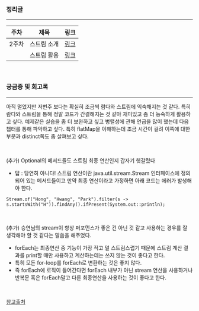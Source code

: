 ### 정리글
---
|주차|제목|링크|
|---|---|---|
|2주차|스트림 소개|[링크](https://velog.io/@ljo_0920/%EC%8A%A4%ED%8A%B8%EB%A6%BC-%EC%86%8C%EA%B0%9C)|
| |스트림 활용|[링크](https://velog.io/@ljo_0920/%EB%AA%A8%EB%8D%98-%EC%9E%90%EB%B0%94-%EC%9D%B8-%EC%95%A1%EC%85%98-%EC%8A%A4%ED%8A%B8%EB%A6%BC-%ED%99%9C%EC%9A%A9)|

</br>

### 궁금증 및 회고록
---
아직 멀었지만 저번주 보다는 확실히 조금씩 람다와 스트림에 익숙해지는 것 같다. 특히 람다와 스트림을 통해 정말 코드가 간결해지는 것
같아 재미있고 좀 더 능숙하게 활용하고 싶다. 예제같은 실습을 좀 더 보완하고 싶고 병렬성에 관해 언급을 많이 했는데 다음 챕터를 통해 파악하고 싶다.
특히 flatMap을 이해하는데 조금 시간이 걸려 이쪽에 대한 부분과 distinct쪽도 좀 살펴보고 싶다.

</br>

(추가) Optional의 메서드들도 스트림 최종 연산인지 갑자기 헷갈렸다
- 답 : 당연히 아니다! 스트림 연산이란 java.util.stream.Stream 인터페이스에 정의되어 있는 메서드들이고 만약 최종 연산이라고 가정하면 아래 코드는 에러가 발생해야 한다.
```
Stream.of("Hong", "Hwang", "Park").filter(s -> s.startsWith("H")).findAny().ifPresent(System.out::println);
```

</br>

(추가) 승연님의 stream이 항상 퍼포먼스가 좋은 건 아닌 것 같고 사용하는 경우를 잘 생각해야 할 것 같다는 말씀을 해주었다.
- forEach는 최종연산 중 기능이 가장 적고 덜 스트림스럽기 때문에 스트림 계산 결과를 print할 때만 사용하고 계산하는데는 쓰지 않는 것이 좋다고 한다.
- 특히 모든 for-loop를 forEach로 변환하는 것은 좋지 않다.
- 즉 forEach에 로직이 들어간다면 forEach 내부가 아닌 stream 연산을 사용하거나 반복문 혹은 forEach말고 다른 최종연산을 사용하는 것이 좋다고 한다.

</br>

[참고출처](https://woowacourse.github.io/tecoble/post/2020-05-14-foreach-vs-forloop/)